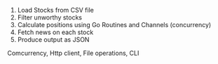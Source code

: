 1. Load Stocks from CSV file
2. Filter unworthy stocks
3. Calculate positions using Go Routines and Channels (concurrency)
4. Fetch news on each stock
5. Produce output as JSON

Comcurrency, Http client, File operations, CLI
